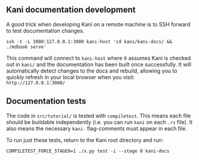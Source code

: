 ## Kani documentation development

A good trick when developing Kani on a remote machine is to SSH forward to test documentation changes.

```
ssh -t -L 3000:127.0.0.1:3000 kani-host 'cd kani/kani-docs/ && ./mdbook serve'
```

This command will connect to `kani-host` where it assumes Kani is checked out in `kani/` and the documentation has been built once successfully.
It will automatically detect changes to the docs and rebuild, allowing you to quickly refresh in your local browser when you visit: `http://127.0.0.1:3000/`

## Documentation tests

The code in `src/tutorial/` is tested with `compiletest`.
This means each file should be buildable independently (i.e. you can run `kani` on each `.rs` file).
It also means the necessary `kani-` flag-comments must appear in each file.

To run just these tests, return to the Kani root directory and run:

```
COMPILETEST_FORCE_STAGE0=1 ./x.py test -i --stage 0 kani-docs
```
